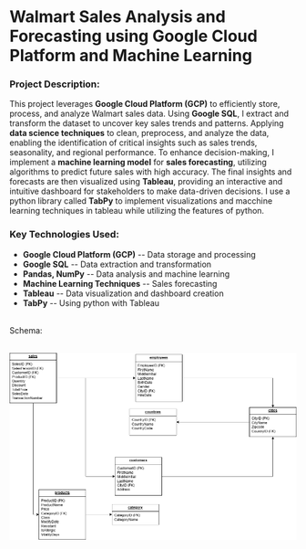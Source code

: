 # **Walmart Sales Analysis and Forecasting using Google Cloud Platform and Machine Learning**

### **Project Description:**

This project leverages **Google Cloud Platform (GCP)** to efficiently store, process, and analyze Walmart sales data. Using **Google SQL**, I extract and transform the dataset to uncover key sales trends and patterns. Applying **data science techniques**  to clean, preprocess, and analyze the data, enabling the identification of critical insights such as sales trends, seasonality, and regional performance.
To enhance decision-making, I implement a **machine learning model** for **sales forecasting**, utilizing algorithms to predict future sales with high accuracy. The final insights and forecasts are then visualized using **Tableau**, providing an interactive and intuitive dashboard for stakeholders to make data-driven decisions. I use a python library called **TabPy** to implement visualizations and macchine learning techniques in tableau while utilizing the features of python.

### **Key Technologies Used:**

-   **Google Cloud Platform (GCP)** -- Data storage and processing
-   **Google SQL** -- Data extraction and transformation
-   **Pandas, NumPy** -- Data analysis and machine learning
-   **Machine Learning Techniques** -- Sales forecasting
-   **Tableau** -- Data visualization and dashboard creation
-   **TabPy** -- Using python with Tableau
<br>
Schema:
<br>
<br>

![Schema](/schema_walmart.png)
